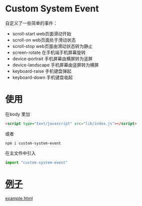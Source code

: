 # Custom System Event

自定义了一些简单的事件：
- scroll-start web页面滑动开始
- scroll-on web页面处于滑动状态
- scroll-stop web页面由滑动状态转为静止
- screen-rotate 在手机端手机屏幕旋转
- device-portrait 手机屏幕由横屏转为竖屏
- device-landscape 手机屏幕由竖屏转为横屏
- keyboard-raise 手机键盘弹起
- keyboard-down 手机键盘收起

# 使用

在body 里加
```html
<script type="text/javascript" src="lib/index.js"></script>
```

或者
```shell
npm i custom-system-event
```
在主文件中引入
```javascript
import "custom-system-event"
```

# [例子](./example.html)
[example.html](./example.html)